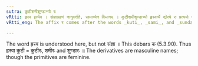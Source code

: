 ```yaml
---
sutra: कुटीशमीशुण्डाभ्यो रः
vRtti: हृस्व इत्येव । संज्ञाग्रहणं नानुवर्त्तते, सामान्येन विधानम् । कुटीशमीशुण्डाभ्यो हृस्वार्थे द्योत्ये रः प्रत्ययो भवति । कस्यापवादः ॥
vRtti_eng: The affix र comes after the words _kuti_, _sami_, and _sunda_, when shortness of length is meant.

---
```

The word हृस्व is understood here, but not संज्ञा ॥ This debars क (5.3.90). Thus हृस्वा कुटी = कुटीरः, शमीरः and शुण्डारः ॥ The derivatives are masculine names; though the primitives are feminine.